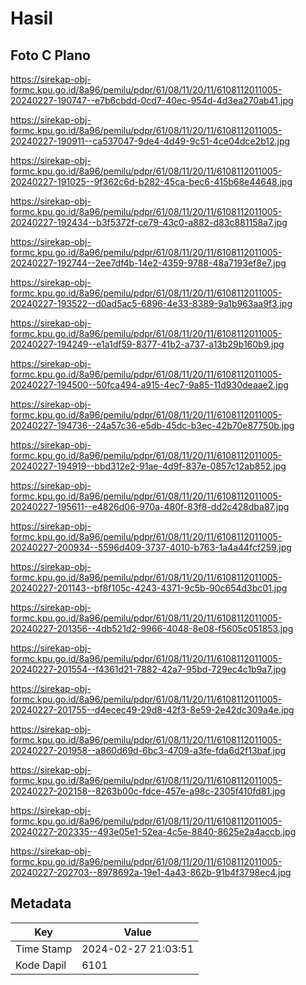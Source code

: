 # Hasil

## Foto C Plano

https://sirekap-obj-formc.kpu.go.id/8a96/pemilu/pdpr/61/08/11/20/11/6108112011005-20240227-190747--e7b6cbdd-0cd7-40ec-954d-4d3ea270ab41.jpg

https://sirekap-obj-formc.kpu.go.id/8a96/pemilu/pdpr/61/08/11/20/11/6108112011005-20240227-190911--ca537047-9de4-4d49-9c51-4ce04dce2b12.jpg

https://sirekap-obj-formc.kpu.go.id/8a96/pemilu/pdpr/61/08/11/20/11/6108112011005-20240227-191025--9f362c6d-b282-45ca-bec6-415b68e44648.jpg

https://sirekap-obj-formc.kpu.go.id/8a96/pemilu/pdpr/61/08/11/20/11/6108112011005-20240227-192434--b3f5372f-ce79-43c0-a882-d83c881158a7.jpg

https://sirekap-obj-formc.kpu.go.id/8a96/pemilu/pdpr/61/08/11/20/11/6108112011005-20240227-192744--2ee7df4b-14e2-4359-9788-48a7193ef8e7.jpg

https://sirekap-obj-formc.kpu.go.id/8a96/pemilu/pdpr/61/08/11/20/11/6108112011005-20240227-193522--d0ad5ac5-6896-4e33-8389-9a1b963aa9f3.jpg

https://sirekap-obj-formc.kpu.go.id/8a96/pemilu/pdpr/61/08/11/20/11/6108112011005-20240227-194249--e1a1df59-8377-41b2-a737-a13b29b160b9.jpg

https://sirekap-obj-formc.kpu.go.id/8a96/pemilu/pdpr/61/08/11/20/11/6108112011005-20240227-194500--50fca494-a915-4ec7-9a85-11d930deaae2.jpg

https://sirekap-obj-formc.kpu.go.id/8a96/pemilu/pdpr/61/08/11/20/11/6108112011005-20240227-194736--24a57c36-e5db-45dc-b3ec-42b70e87750b.jpg

https://sirekap-obj-formc.kpu.go.id/8a96/pemilu/pdpr/61/08/11/20/11/6108112011005-20240227-194919--bbd312e2-91ae-4d9f-837e-0857c12ab852.jpg

https://sirekap-obj-formc.kpu.go.id/8a96/pemilu/pdpr/61/08/11/20/11/6108112011005-20240227-195611--e4826d06-970a-480f-83f8-dd2c428dba87.jpg

https://sirekap-obj-formc.kpu.go.id/8a96/pemilu/pdpr/61/08/11/20/11/6108112011005-20240227-200934--5596d409-3737-4010-b763-1a4a44fcf259.jpg

https://sirekap-obj-formc.kpu.go.id/8a96/pemilu/pdpr/61/08/11/20/11/6108112011005-20240227-201143--bf8f105c-4243-4371-9c5b-90c654d3bc01.jpg

https://sirekap-obj-formc.kpu.go.id/8a96/pemilu/pdpr/61/08/11/20/11/6108112011005-20240227-201356--4db521d2-9966-4048-8e08-f5605c051853.jpg

https://sirekap-obj-formc.kpu.go.id/8a96/pemilu/pdpr/61/08/11/20/11/6108112011005-20240227-201554--f4361d21-7882-42a7-95bd-729ec4c1b9a7.jpg

https://sirekap-obj-formc.kpu.go.id/8a96/pemilu/pdpr/61/08/11/20/11/6108112011005-20240227-201755--d4ecec49-29d8-42f3-8e59-2e42dc309a4e.jpg

https://sirekap-obj-formc.kpu.go.id/8a96/pemilu/pdpr/61/08/11/20/11/6108112011005-20240227-201958--a860d69d-6bc3-4709-a3fe-fda6d2f13baf.jpg

https://sirekap-obj-formc.kpu.go.id/8a96/pemilu/pdpr/61/08/11/20/11/6108112011005-20240227-202158--8263b00c-fdce-457e-a98c-2305f410fd81.jpg

https://sirekap-obj-formc.kpu.go.id/8a96/pemilu/pdpr/61/08/11/20/11/6108112011005-20240227-202335--493e05e1-52ea-4c5e-8840-8625e2a4accb.jpg

https://sirekap-obj-formc.kpu.go.id/8a96/pemilu/pdpr/61/08/11/20/11/6108112011005-20240227-202703--8978692a-19e1-4a43-862b-91b4f3798ec4.jpg


## Metadata

| Key        | Value               |
| ---------- | ------------------- |
| Time Stamp | 2024-02-27 21:03:51 |
| Kode Dapil | 6101                |



